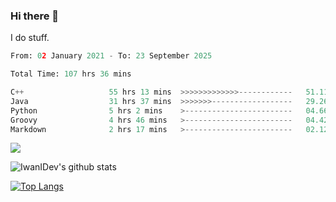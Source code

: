 ### Hi there 👋
I do stuff.

<!--START_SECTION:waka-->

```python
From: 02 January 2021 - To: 23 September 2025

Total Time: 107 hrs 36 mins

C++                   55 hrs 13 mins  >>>>>>>>>>>>>------------   51.11 %
Java                  31 hrs 37 mins  >>>>>>>------------------   29.26 %
Python                5 hrs 2 mins    >------------------------   04.66 %
Groovy                4 hrs 46 mins   >------------------------   04.42 %
Markdown              2 hrs 17 mins   >------------------------   02.12 %
```

<!--END_SECTION:waka-->

![](https://komarev.com/ghpvc/?username=IwanIDev&color=orange)

![IwanIDev's github stats](https://github-readme-stats.vercel.app/api?username=IwanIDev&count_private=true&show_icons=true&theme=gruvbox&include_all_commits=true)

[![Top Langs](https://github-readme-stats.vercel.app/api/top-langs/?username=IwanIDev&theme=gruvbox)](https://github.com/anuraghazra/github-readme-stats)

